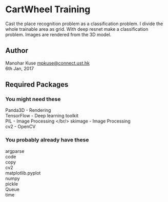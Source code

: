 # CartWheel Training
Cast the place recognition problem as a classification problem. I divide the whole trainable area as grid. With deep resnet make a classification problem. Images are rendered from the 3D model. 

## Author
Manohar Kuse <mpkuse@connect.ust.hk> <br/>
6th Jan, 2017

## Required Packages
### You might need these
Panda3D - Rendering <br/>
TensorFlow - Deep learning toolkit <br/>
PIL - Image Processing </br/>
skimage - Image Processing <br/>
cv2 - OpenCV <br/>

### You probably already have these
argparse<br/>
code<br/>
copy<br/>
cv2<br/>
matplotlib.pyplot<br/>
numpy<br/>
pickle<br/>
Queue<br/>
time<br/>
